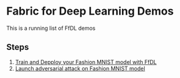 
# Fabric for Deep Learning Demos


This is a running list of FfDL demos

## Steps
1. [Train and Depploy your Fashion MNIST model with FfDL](fashion-mnist-training/README.md)
2. [Launch adversarial attack on Fashion MNIST model ](fashion-mnist-adversarial/README.md)

